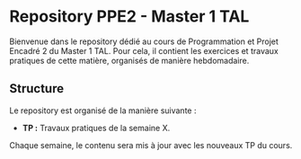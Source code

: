 # Repository PPE2 - Master 1 TAL

Bienvenue dans le repository dédié au cours de Programmation et Projet Encadré 2 du Master 1 TAL. Pour cela, il contient les exercices et travaux pratiques de cette matière, organisés de manière hebdomadaire.

## Structure

Le repository est organisé de la manière suivante : 
- **TP :** Travaux pratiques de la semaine X.

Chaque semaine, le contenu sera mis à jour avec les nouveaux TP du cours.
